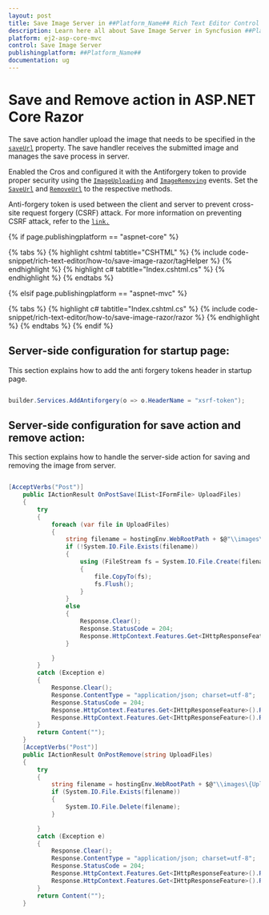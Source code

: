 ```yaml
---
layout: post
title: Save Image Server in ##Platform_Name## Rich Text Editor Control | Syncfusion
description: Learn here all about Save Image Server in Syncfusion ##Platform_Name## Rich Text Editor component of Syncfusion Essential JS 2 and more.
platform: ej2-asp-core-mvc
control: Save Image Server
publishingplatform: ##Platform_Name##
documentation: ug
---
```



# Save and Remove action in ASP.NET Core Razor

The save action handler upload the image that needs to be specified in the [`saveUrl`](https://help.syncfusion.com/cr/aspnetcore-js2/Syncfusion.EJ2.RichTextEditor.RichTextEditorImageSettings.html#Syncfusion_EJ2_RichTextEditor_RichTextEditorImageSettings_SaveUrl) property. The save handler receives the submitted image and manages the save process in server.

Enabled the Cros and configured it with the Antiforgery token to provide proper security using the [`ImageUploading`](https://help.syncfusion.com/cr/aspnetcore-js2/Syncfusion.EJ2.RichTextEditor.RichTextEditor.html#Syncfusion_EJ2_RichTextEditor_RichTextEditor_ImageUploading) and [`ImageRemoving`]() events. Set the [`SaveUrl`](https://help.syncfusion.com/cr/aspnetcore-js2/Syncfusion.EJ2.RichTextEditor.RichTextEditorImageSettings.html#Syncfusion_EJ2_RichTextEditor_RichTextEditorImageSettings_SaveUrl) and [`RemoveUrl`](https://help.syncfusion.com/cr/aspnetcore-js2/Syncfusion.EJ2.RichTextEditor.RichTextEditorImageSettings.html#Syncfusion_EJ2_RichTextEditor_RichTextEditorImageSettings_RemoveUrl) to the respective methods.

Anti-forgery token is used between the client and server to prevent cross-site request forgery (CSRF) attack. For more information on preventing CSRF attack, refer to the [`link.`](https://learn.microsoft.com/en-us/aspnet/core/security/anti-request-forgery?view=aspnetcore-7.0&viewFallbackFrom=aspnetcore-2.1#authentication-fundamentals)

{% if page.publishingplatform == "aspnet-core" %}

{% tabs %}
{% highlight cshtml tabtitle="CSHTML" %}
{% include code-snippet/rich-text-editor/how-to/save-image-razor/tagHelper %}
{% endhighlight %}
{% highlight c# tabtitle="Index.cshtml.cs" %}
{% endhighlight %}
{% endtabs %}

{% elsif page.publishingplatform == "aspnet-mvc" %}

{% tabs %}
{% highlight c# tabtitle="Index.cshtml.cs" %}
{% include code-snippet/rich-text-editor/how-to/save-image-razor/razor %}
{% endhighlight %}
{% endtabs %}
{% endif %}

## Server-side configuration for startup page:
This section explains how to add the anti forgery tokens header in startup page.

```csharp

builder.Services.AddAntiforgery(o => o.HeaderName = "xsrf-token");

```

## Server-side configuration for save action and remove action:
This section explains how to handle the server-side action for saving and removing the image from server.

```csharp

[AcceptVerbs("Post")]
    public IActionResult OnPostSave(IList<IFormFile> UploadFiles)
    {
        try
        {
            foreach (var file in UploadFiles)
            {
                string filename = hostingEnv.WebRootPath + $@"\\images\{file.FileName}";
                if (!System.IO.File.Exists(filename))
                {
                    using (FileStream fs = System.IO.File.Create(filename))
                    {
                        file.CopyTo(fs);
                        fs.Flush();
                    }
                }
                else
                {
                    Response.Clear();
                    Response.StatusCode = 204;
                    Response.HttpContext.Features.Get<IHttpResponseFeature>().ReasonPhrase = "File already exists.";
                }

            }
        }
        catch (Exception e)
        {
            Response.Clear();
            Response.ContentType = "application/json; charset=utf-8";
            Response.StatusCode = 204;
            Response.HttpContext.Features.Get<IHttpResponseFeature>().ReasonPhrase = "No Content";
            Response.HttpContext.Features.Get<IHttpResponseFeature>().ReasonPhrase = e.Message;
        }
        return Content("");
    }
    [AcceptVerbs("Post")]
    public IActionResult OnPostRemove(string UploadFiles)
    {
        try
        {
            string filename = hostingEnv.WebRootPath + $@"\\images\{UploadFiles}";
            if (System.IO.File.Exists(filename))
            {
                System.IO.File.Delete(filename);
            }

        }
        catch (Exception e)
        {
            Response.Clear();
            Response.ContentType = "application/json; charset=utf-8";
            Response.StatusCode = 204;
            Response.HttpContext.Features.Get<IHttpResponseFeature>().ReasonPhrase = "No Content";
            Response.HttpContext.Features.Get<IHttpResponseFeature>().ReasonPhrase = e.Message;
        }
        return Content("");
    }

```